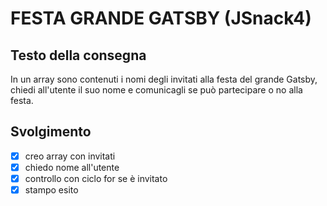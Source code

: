 # FESTA GRANDE GATSBY (JSnack4)

## Testo della consegna
In un array sono contenuti i nomi degli invitati alla festa del grande
Gatsby, chiedi all'utente il suo nome e comunicagli se può partecipare o
no alla festa.

## Svolgimento

- [x] creo array con invitati
- [x] chiedo nome all'utente
- [x] controllo con ciclo for se è invitato
- [x] stampo esito